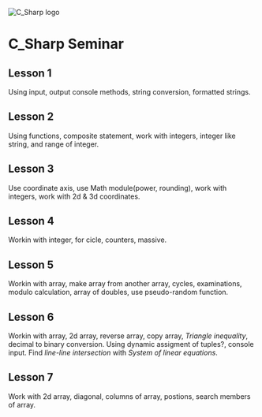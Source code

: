 ![C_Sharp logo](https://upload.wikimedia.org/wikipedia/commons/4/4f/Csharp_Logo.png)

# C_Sharp Seminar

## Lesson 1
Using input, output console methods, string conversion, formatted strings.

## Lesson 2
Using functions, composite statement, work with integers, integer like string, and range of integer.

## Lesson 3
Use coordinate axis, use Math module(power, rounding), work with integers, work with 2d & 3d coordinates.

## Lesson 4
Workin with integer, for cicle, counters, massive.

## Lesson 5
Workin with array, make array from another array, cycles, examinations, modulo calculation, array of doubles, use pseudo-random function.

## Lesson 6
Workin with array, 2d array, reverse array, copy array, _Triangle inequality_, decimal to binary conversion.
Using dynamic assigment of tuples?, console input. Find _line-line intersection_ with _System of linear equations_.

## Lesson 7
Work with 2d array, diagonal, columns of array, postions, search members of array.